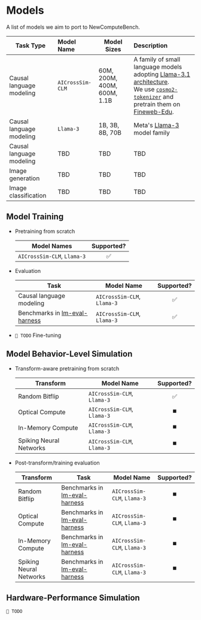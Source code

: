 # Models

A list of models we aim to port to NewComputeBench.

| Task Type | Model Name | Model Sizes | Description |
| --- | :----------| ------------| :---------- |
| Causal language modeling | `AICrossSim-CLM` | 60M, 200M, 400M, 600M, 1.1B | A family of small language models adopting [Llama-3.1 architecture](https://arxiv.org/abs/2407.21783). <br> We use [`cosmo2-tokenizer`](https://huggingface.co/HuggingFaceTB/cosmo2-tokenizer) and pretrain them on [Fineweb-Edu](https://huggingface.co/datasets/HuggingFaceFW/fineweb-edu). |
| Causal language modeling | `Llama-3`| 1B, 3B, 8B, 70B | Meta's [Llama-3](https://arxiv.org/abs/2407.21783) model family |
| Causal language modeling | TBD | TBD | TBD |
| Image generation | TBD | TBD | TBD |
| Image classification | TBD | TBD | TBD |


## Model Training

- Pretraining from scratch

    | Model Names | Supported? |
    |-----------| :--------:|
    | `AICrossSim-CLM`, `Llama-3` | ✅ |

- Evaluation

    | Task | Model Name | Supported? |
    |------|------------| :--------:|
    | Causal language modeling | `AICrossSim-CLM`, `Llama-3` | ✅ |
    | Benchmarks in [lm-eval-harness](https://github.com/EleutherAI/lm-evaluation-harness) | `AICrossSim-CLM`, `Llama-3` | ✅ |

- `🚧 TODO` Fine-tuning


## Model Behavior-Level Simulation

- Transform-aware pretraining from scratch

    | Transform | Model Name | Supported? |
    |---|-----------| :--------:|
    | Random Bitflip | `AICrossSim-CLM`, `Llama-3` | ✅ |
    | Optical Compute | `AICrossSim-CLM`, `Llama-3` | ⏹️ |
    | In-Memory Compute | `AICrossSim-CLM`, `Llama-3` | ⏹️ |
    | Spiking Neural Networks | `AICrossSim-CLM`, `Llama-3` | ⏹️ |

- Post-transform/training evaluation

    | Transform | Task | Model Name | Supported? |
    | --- | ------|------------| :--------:|
    | Random Bitflip | Benchmarks in [lm-eval-harness](https://github.com/EleutherAI/lm-evaluation-harness) | `AICrossSim-CLM`, `Llama-3` | ⏹️ |
    | Optical Compute | Benchmarks in [lm-eval-harness](https://github.com/EleutherAI/lm-evaluation-harness) | `AICrossSim-CLM`, `Llama-3` | ⏹️ |
    | In-Memory Compute | Benchmarks in [lm-eval-harness](https://github.com/EleutherAI/lm-evaluation-harness) | `AICrossSim-CLM`, `Llama-3` | ⏹️ |
    | Spiking Neural Networks | Benchmarks in [lm-eval-harness](https://github.com/EleutherAI/lm-evaluation-harness) | `AICrossSim-CLM`, `Llama-3` | ⏹️ |


## Hardware-Performance Simulation

`🚧 TODO`